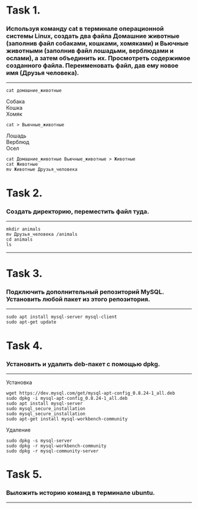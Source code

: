 
# Task 1.
### Используя команду cat в терминале операционной системы Linux, создать два файла Домашние животные (заполнив файл собаками, кошками, хомяками) и Вьючные животными (заполнив файл лошадьми, верблюдами и ослами), а затем объединить их. Просмотреть содержимое созданного файла. Переименовать файл, дав ему новое имя (Друзья человека).
---
    cat домашние_животные

Собака  
Кошка  
Хомяк

    cat > Вьючные_животные

Лошадь  
Верблюд  
Осел

    cat Домашние_животные Вьючные_животные > Животные  
    cat Животные  
    mv Животные Друзья_человека

# Task 2. 
### Создать директорию, переместить файл туда.
---
    mkdir animals  
    mv Друзья_человека /animals  
    cd animals  
    ls

---
# Task 3.
### Подключить дополнительный репозиторий MySQL. Установить любой пакет из этого репозитория.
---
    sudo apt install mysql-server mysql-client  
    sudo apt-get update

# Task 4. 
### Установить и удалить deb-пакет с помощью dpkg.
---
Установка

    wget https://dev.mysql.com/get/mysql-apt-config_0.8.24-1_all.deb
    sudo dpkg -i mysql-apt-config_0.8.24-1_all.deb
    sudo apt install mysql-server
    sudo mysql_secure_installation
    sudo mysql_secure_installation
    sudo apt-get install mysql-workbench-community

Удаление

    sudo dpkg -s mysql-server
    sudo dpkg -r mysql-workbench-community
    sudo dpkg -r mysql-community-server

# Task 5. 
### Выложить историю команд в терминале ubuntu.
---
